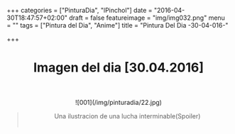 +++
categories = ["PinturaDia", "lPinchol"]
date = "2016-04-30T18:47:57+02:00"
draft = false
featureimage = "img/img032.png"
menu = ""
tags = ["Pintura del Dia", "Anime"]
title = "Pintura Del Dia -30-04-016-"

+++

# <center>Imagen del dia [30.04.2016]</center></br>
<center>![001](/img/pinturadia/22.jpg)</center>

> <center>Una ilustracion de una lucha interminable(Spoiler)</center></br>
